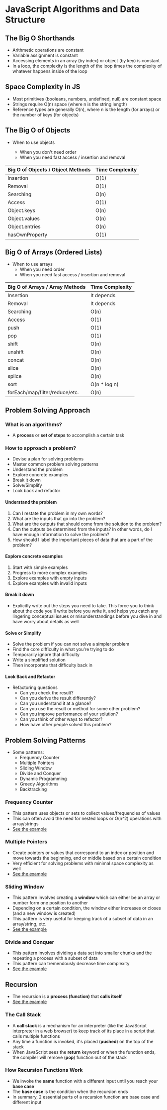 # JavaScript Algorithms and Data Structure

## The Big O Shorthands

- Arithmetic operations are constant
- Variable assignment is constant
- Accessing elements in an array (by index) or object (by key) is constant
- In a loop, the complexity is the length of the loop times the complexity of whatever happens inside of the loop

## Space Complexity in JS

- Most primitives (booleans, numbers, undefined, null) are constant space
- Strings require O(n) space (where n is the string length)
- Reference types are generally O(n), where n is the length (for arrays) or the number of keys (for objects)

## The Big O of Objects

- When to use objects

  - When you don't need order
  - When you need fast access / insertion and removal

| **Big O of Objects / Object Methods** | **Time Complexity** |
| ------------------------------------- | ------------------- |
| Insertion                             | O(1)                |
| Removal                               | O(1)                |
| Searching                             | O(n)                |
| Access                                | O(1)                |
| Object.keys                           | O(n)                |
| Object.values                         | O(n)                |
| Object.entries                        | O(n)                |
| hasOwnProperty                        | O(1)                |

## Big O of Arrays (Ordered Lists)

- When to use arrays
  - When you need order
  - When you need fast access / insertion and removal

| **Big O of Arrays / Array Methods** | **Time Complexity** |
| ----------------------------------- | ------------------- |
| Insertion                           | It depends          |
| Removal                             | It depends          |
| Searching                           | O(n)                |
| Access                              | O(1)                |
| push                                | O(1)                |
| pop                                 | O(1)                |
| shift                               | O(n)                |
| unshift                             | O(n)                |
| concat                              | O(n)                |
| slice                               | O(n)                |
| splice                              | O(n)                |
| sort                                | O(n \* log n)       |
| forEach/map/filter/reduce/etc.      | O(n)                |

## Problem Solving Approach

### What is an algorithms?

- A **process** or **set of steps** to accomplish a certain task

### How to approach a problem?

- Devise a plan for solving problems
- Master common problem solving patterns
- Understand the problem
- Explore concrete examples
- Break it down
- Solve/Simplify
- Look back and refactor

#### Understand the problem

1. Can I restate the problem in my own words?
2. What are the inputs that go into the problem?
3. What are the outputs that should come from the solution to the problem?
4. Can the outputs be determined from the inputs? In other words, do I have enough information to solve the problem?
5. How should I label the important pieces of data that are a part of the problem?

#### Explore concrete examples

1. Start with simple examples
2. Progress to more complex examples
3. Explore examples with empty inputs
4. Explore examples with invalid inputs

#### Break it down

- Explicitly write out the steps you need to take. This force you to think about the code you'll write before you write it, and helps you catch any lingering conceptual issues or misunderstandings before you dive in and have worry about details as well

#### Solve or Simplify

- Solve the problem if you can not solve a simpler problem
- Find the core difficulty in what you're trying to do
- Temporarily ignore that difficulty
- Write a simplified solution
- Then incorporate that difficulty back in

#### Look Back and Refactor

- Refactoring questions
  - Can you check the result?
  - Can you derive the result differently?
  - Can you understand it at a glance?
  - Can you use the result or method for some other problem?
  - Can you improve performance of your solution?
  - Can you think of other ways to refactor?
  - How have other people solved this problem?

## Problem Solving Patterns

- Some patterns:
  - Frequency Counter
  - Multiple Pointers
  - Sliding Window
  - Divide and Conquer
  - Dynamic Programming
  - Greedy Algorithms
  - Backtracking

### Frequency Counter

- This pattern uses objects or sets to collect values/frequencies of values
- This can often avoid the need for nested loops or O(n^2) operations with array/strings
- [See the example](./Problem%20Solving%20Pattern%20Examples//frequency-counter.js)

### Multiple Pointers

- Create pointers or values that correspond to an index or position and move towards the beginning, end or middle based on a certain condition
- Very efficient for solving problems with minimal space complexity as well
- [See the example](./Problem%20Solving%20Pattern%20Examples/Multiple%20Pointer%20Pattern/)

### Sliding Window

- This pattern involves creating a **window** which can either be an array or number form one position to another
- Depending on a certain condition, the window either increases or closes (and a new window is created)
- This pattern is very useful for keeping track of a subset of data in an array/string, etc.
- [See the example](./Problem%20Solving%20Pattern%20Examples/Sliding%20Window%20Pattern/)

### Divide and Conquer

- This pattern involves dividing a data set into smaller chunks and the repeating a process with a subset of data
- This pattern can tremendously decrease time complexity
- [See the example](./Problem%20Solving%20Pattern%20Examples/Divide%20and%20Conquer%20Pattern/)

## Recursion

- The recursion is a **process (function)** that **calls itself**
- [See the example](./Recursion%20Examples/)

### The Call Stack

- A **call stack** is a mechanism for an interpreter (like the JavaScript interpreter in a web browser) to keep track of its place in a script that calls multiple functions
- Any time a function is invoked, it's placed (**pushed**) on the top of the stack
- When JavaScript sees the **return** keyword or when the function ends, the compiler will remove (**pop**) function out of the stack

### How Recursion Functions Work

- We invoke the **same** function with a different input until you reach your **base case**
- The **base case** is the condition when the recursion ends
- In summary, 2 essential parts of a recursion function are base case and different input
